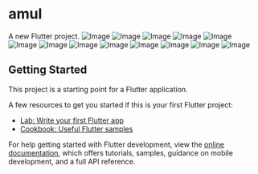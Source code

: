# amul
A new Flutter project.
![Image](https://github.com/user-attachments/assets/39b4fc4e-df54-47cc-bfc7-2d5dd436049b) ![Image](https://github.com/user-attachments/assets/a8de0815-2b5f-4abd-b4d0-bfabc84a8498)
![Image](https://github.com/user-attachments/assets/1edf147b-4c15-4ac0-b88b-f951a4dd815d)
![Image](https://github.com/user-attachments/assets/85ef3988-2594-42f8-b908-066c74bf1c5a)
![Image](https://github.com/user-attachments/assets/de872a59-099d-45d5-97e0-126fd4f4d638)
![Image](https://github.com/user-attachments/assets/64e10eed-982c-4323-b31c-45a77fcb5697)
![Image](https://github.com/user-attachments/assets/742207c8-1917-473b-a58d-4b8e01361cae)
![Image](https://github.com/user-attachments/assets/79b424be-af4d-492b-9410-7c810f01b72e)
![Image](https://github.com/user-attachments/assets/cae935ba-bc1c-4341-bbdf-de4ccf847d08)
![Image](https://github.com/user-attachments/assets/b57e5522-5c21-47c4-93a8-88daad7f3593)
![Image](https://github.com/user-attachments/assets/3e3df440-cda6-4616-867b-ed8c76433458)
![Image](https://github.com/user-attachments/assets/b2e25864-1a53-465c-a254-62feff978aec)
![Image](https://github.com/user-attachments/assets/1b767df3-22c3-4da8-9e06-55a2c5e9d66b)


## Getting Started

This project is a starting point for a Flutter application.

A few resources to get you started if this is your first Flutter project:

- [Lab: Write your first Flutter app](https://docs.flutter.dev/get-started/codelab)
- [Cookbook: Useful Flutter samples](https://docs.flutter.dev/cookbook)

For help getting started with Flutter development, view the
[online documentation](https://docs.flutter.dev/), which offers tutorials,
samples, guidance on mobile development, and a full API reference.
